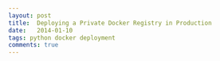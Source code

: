 ```yaml
---
layout: post
title:  Deploying a Private Docker Registry in Production
date:   2014-01-10
tags: python docker deployment
comments: true
---
```

